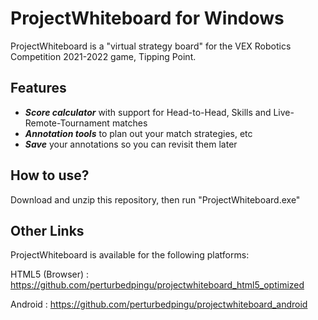 # ProjectWhiteboard for Windows

ProjectWhiteboard is a "virtual strategy board" for the VEX Robotics Competition 2021-2022 game, Tipping Point.

## Features

- _**Score calculator**_ with support for Head-to-Head, Skills and Live-Remote-Tournament matches
- _**Annotation tools**_ to plan out your match strategies, etc
- _**Save**_ your annotations so you can revisit them later

## How to use?

Download and unzip this repository, then run "ProjectWhiteboard.exe"

## Other Links
ProjectWhiteboard is available for the following platforms:

HTML5 (Browser) : https://github.com/perturbedpingu/projectwhiteboard_html5_optimized

Android : https://github.com/perturbedpingu/projectwhiteboard_android
